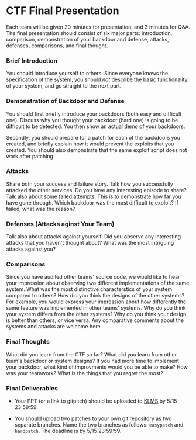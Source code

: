 # CTF Final Presentation

Each team will be given 20 minutes for presentation, and 3 minutes for Q&A. The
final presentation should consist of six major parts: introduction, comparison,
demonstration of your backdoor and defense, attacks, defenses, comparisons, and
final thought.

### Brief Introduction

You should introduce yourself to others. Since everyone knows the specification
of the system, you should *not* describe the basic functionality of your system,
and go straight to the next part.

### Demonstration of Backdoor and Defense

You should first briefly introduce your backdoors (both easy and difficult
one). Discuss why you thought your backdoor (hard one) is going to be difficult
to be detected. You then show an actual demo of your backdoors.

Secondly, you should prepare for a patch for each of the backdoors you created,
and briefly explain how it would prevent the exploits that you created. You
should also demonstrate that the same exploit script does not work after
patching.

### Attacks

Share both your success and failure story. Talk how you successfully attacked
the other services. Do you have any interesting episode to share? Talk also
about some failed attempts. This is to demonstrate how far you have gone
through. Which backdoor was the most difficult to exploit? If failed, what was
the reason?

### Defenses (Attacks aginst Your Team)

Talk also about attacks against yourself. Did you observe any interesting
attacks that you haven't thought about? What was the most intriguing attacks
against you?

### Comparisons

Since you have audited other teams' source code, we would like to hear your
impression about observing two different implementations of the same
system. What was the most distinctive characterstics of your system compared to
others? How did you think the designs of the other systems? For example, you
would express your impression about how differently the same feature was
implemented in other teams' systems. Why do you think your system differs from
the other systems? Why do you think your design is better than others, or vice
versa. Any comparative comments about the systems and attacks are welcome here.

### Final Thoughts

What did you learn from the CTF so far? What did you learn from other team's
backdoor or system designs? If you had more time to implement your backdoor,
what kind of improvments would you be able to make? How was your teamwork? What
is the things that you regret the most?

### Final Deliverables

- Your PPT (or a link to gitpitch) should be uploaded to
  [KLMS](http://klms.kaist.ac.kr/mod/assign/view.php?id=306451) by 5/15
  23:59:59.

- You should upload two patches to your own git repository as two separate
  branches. Name the two branches as follows: `easypatch` and `hardpatch`. The
  deadline is by 5/15 23:59:59.
